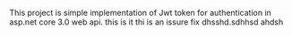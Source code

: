 This project is simple implementation of Jwt token for authentication in asp.net core 3.0 web api.
this is it
thi is an issure fix dhsshd.sdhhsd 
ahdsh
